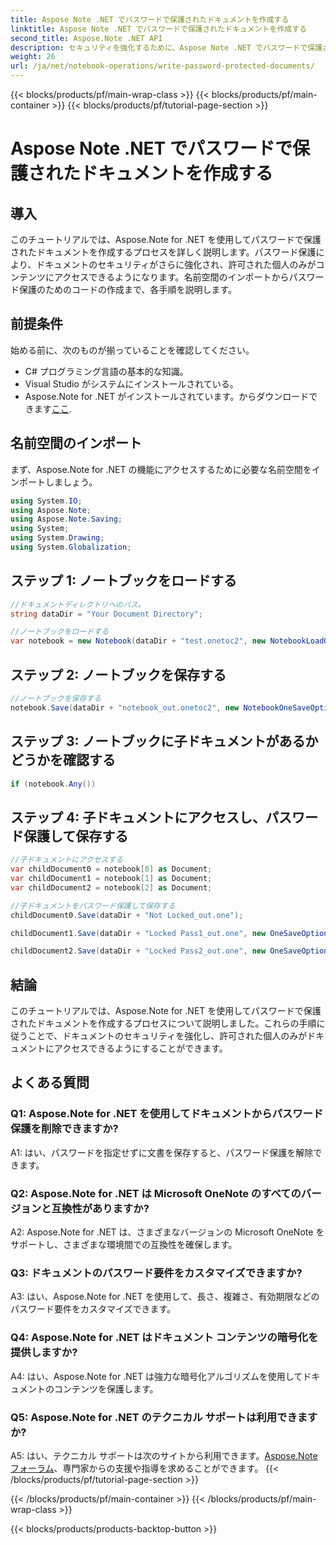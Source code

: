 ```yaml
---
title: Aspose Note .NET でパスワードで保護されたドキュメントを作成する
linktitle: Aspose Note .NET でパスワードで保護されたドキュメントを作成する
second_title: Aspose.Note .NET API
description: セキュリティを強化するために、Aspose Note .NET でパスワードで保護されたドキュメントを作成する方法を学びます。ステップバイステップのチュートリアルが含まれています。
weight: 26
url: /ja/net/notebook-operations/write-password-protected-documents/
---
```


{{< blocks/products/pf/main-wrap-class >}}
{{< blocks/products/pf/main-container >}}
{{< blocks/products/pf/tutorial-page-section >}}

# Aspose Note .NET でパスワードで保護されたドキュメントを作成する

## 導入

このチュートリアルでは、Aspose.Note for .NET を使用してパスワードで保護されたドキュメントを作成するプロセスを詳しく説明します。パスワード保護により、ドキュメントのセキュリティがさらに強化され、許可された個人のみがコンテンツにアクセスできるようになります。名前空間のインポートからパスワード保護のためのコードの作成まで、各手順を説明します。

## 前提条件

始める前に、次のものが揃っていることを確認してください。
- C# プログラミング言語の基本的な知識。
- Visual Studio がシステムにインストールされている。
-  Aspose.Note for .NET がインストールされています。からダウンロードできます[ここ](https://releases.aspose.com/note/net/).

## 名前空間のインポート

まず、Aspose.Note for .NET の機能にアクセスするために必要な名前空間をインポートしましょう。

```csharp
using System.IO;
using Aspose.Note;
using Aspose.Note.Saving;
using System;
using System.Drawing;
using System.Globalization;
```

## ステップ 1: ノートブックをロードする
```csharp
//ドキュメントディレクトリへのパス。
string dataDir = "Your Document Directory";

//ノートブックをロードする
var notebook = new Notebook(dataDir + "test.onetoc2", new NotebookLoadOptions() { DeferredLoading = false });
```

## ステップ 2: ノートブックを保存する
```csharp
//ノートブックを保存する
notebook.Save(dataDir + "notebook_out.onetoc2", new NotebookOneSaveOptions() { DeferredSaving = true});
```

## ステップ 3: ノートブックに子ドキュメントがあるかどうかを確認する
```csharp
if (notebook.Any())
```

## ステップ 4: 子ドキュメントにアクセスし、パスワード保護して保存する
```csharp
//子ドキュメントにアクセスする
var childDocument0 = notebook[0] as Document;
var childDocument1 = notebook[1] as Document;
var childDocument2 = notebook[2] as Document;

//子ドキュメントをパスワード保護して保存する
childDocument0.Save(dataDir + "Not Locked_out.one");

childDocument1.Save(dataDir + "Locked Pass1_out.one", new OneSaveOptions() { DocumentPassword = "pass" });

childDocument2.Save(dataDir + "Locked Pass2_out.one", new OneSaveOptions() { DocumentPassword = "pass2" });
```

## 結論
このチュートリアルでは、Aspose.Note for .NET を使用してパスワードで保護されたドキュメントを作成するプロセスについて説明しました。これらの手順に従うことで、ドキュメントのセキュリティを強化し、許可された個人のみがドキュメントにアクセスできるようにすることができます。

## よくある質問

### Q1: Aspose.Note for .NET を使用してドキュメントからパスワード保護を削除できますか?

A1: はい、パスワードを指定せずに文書を保存すると、パスワード保護を解除できます。

### Q2: Aspose.Note for .NET は Microsoft OneNote のすべてのバージョンと互換性がありますか?

A2: Aspose.Note for .NET は、さまざまなバージョンの Microsoft OneNote をサポートし、さまざまな環境間での互換性を確保します。

### Q3: ドキュメントのパスワード要件をカスタマイズできますか?

A3: はい、Aspose.Note for .NET を使用して、長さ、複雑さ、有効期限などのパスワード要件をカスタマイズできます。

### Q4: Aspose.Note for .NET はドキュメント コンテンツの暗号化を提供しますか?

A4: はい、Aspose.Note for .NET は強力な暗号化アルゴリズムを使用してドキュメントのコンテンツを保護します。

### Q5: Aspose.Note for .NET のテクニカル サポートは利用できますか?

 A5: はい、テクニカル サポートは次のサイトから利用できます。[Aspose.Note フォーラム](https://forum.aspose.com/c/note/28)、専門家からの支援や指導を求めることができます。
{{< /blocks/products/pf/tutorial-page-section >}}

{{< /blocks/products/pf/main-container >}}
{{< /blocks/products/pf/main-wrap-class >}}

{{< blocks/products/products-backtop-button >}}

